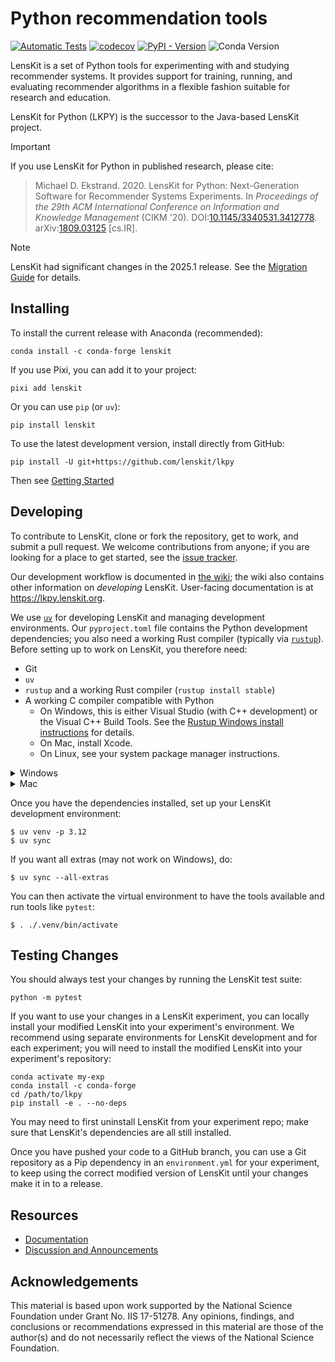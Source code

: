 # Python recommendation tools

[![Automatic Tests](https://github.com/lenskit/lkpy/actions/workflows/test.yml/badge.svg)](https://github.com/lenskit/lkpy/actions/workflows/test.yml)
[![codecov](https://codecov.io/gh/lenskit/lkpy/graph/badge.svg?token=DaGn7NFM2P)](https://codecov.io/gh/lenskit/lkpy)
[![PyPI - Version](https://img.shields.io/pypi/v/lenskit)](https://pypi.org/project/lenskit)
![Conda Version](https://img.shields.io/conda/vn/conda-forge/lenskit)

LensKit is a set of Python tools for experimenting with and studying recommender
systems.  It provides support for training, running, and evaluating recommender
algorithms in a flexible fashion suitable for research and education.

LensKit for Python (LKPY) is the successor to the Java-based LensKit project.

> [!IMPORTANT]
> If you use LensKit for Python in published research, please cite:
>
> > Michael D. Ekstrand. 2020.
> > LensKit for Python: Next-Generation Software for Recommender Systems Experiments.
> > In <cite>Proceedings of the 29th ACM International Conference on Information and Knowledge Management</cite> (CIKM '20).
> > DOI:[10.1145/3340531.3412778](https://dx.doi.org/10.1145/3340531.3412778).
> > arXiv:[1809.03125](https://arxiv.org/abs/1809.03125) [cs.IR].

> [!NOTE]
>
> LensKit had significant changes in the 2025.1 release.  See the [Migration
> Guide](https://lkpy.lenskit.org/stable/guide/migrating.html) for details.

[release]: https://lkpy.lenskit.org/en/stable/

## Installing

To install the current release with Anaconda (recommended):

    conda install -c conda-forge lenskit

If you use Pixi, you can add it to your project:

    pixi add lenskit

Or you can use `pip` (or `uv`):

    pip install lenskit

To use the latest development version, install directly from GitHub:

    pip install -U git+https://github.com/lenskit/lkpy

Then see [Getting Started](https://lkpy.lenskit.org/stable/guide/GettingStarted.html)

## Developing

[issues]: https://github.com/lenskit/lkpy/issues
[workflow]: https://github.com/lenskit/lkpy/wiki/DevWorkflow

To contribute to LensKit, clone or fork the repository, get to work, and submit
a pull request.  We welcome contributions from anyone; if you are looking for a
place to get started, see the [issue tracker][issues].

Our development workflow is documented in [the wiki][workflow]; the wiki also
contains other information on *developing* LensKit. User-facing documentation is
at <https://lkpy.lenskit.org>.

[conda-lock]: https://github.com/conda-incubator/conda-lock
[lkdev]: https://github.com/lenskit/lkdev

We use [`uv`](https://astral.sh/uv/) for developing LensKit and managing
development environments.  Our `pyproject.toml` file contains the Python
development dependencies; you also need a working Rust compiler (typically via
[`rustup`](https://rustup.rs/)).  Before setting up to work on LensKit, you
therefore need:

- Git
- `uv`
- `rustup` and a working Rust compiler (`rustup install stable`)
- A working C compiler compatible with Python
    - On Windows, this is either Visual Studio (with C++ development) or the
      Visual C++ Build Tools. See the [Rustup Windows install
      instructions][rsu-win] for details.
    - On Mac, install Xcode.
    - On Linux, see your system package manager instructions.

<details>
<summary>Windows</summary>

On Windows, you can install dependencies (except for the Visual C++ tools) with `winget`:

```console
> winget install Git.Git astral-sh.uv Rustlang.Rustup
> rustup install stable-msvc
```
</details>

<details>
<summary>Mac</summary>

On Mac, you can install the dependencies with Homebrew:

```console
$ brew install git uv rustup
```
</details>

[rsu-win]: https://ehuss.github.io/rustup/installation/windows.html

Once you have the dependencies installed, set up your LensKit development
environment:

```console
$ uv venv -p 3.12
$ uv sync
```

If you want all extras (may not work on Windows), do:

```console
$ uv sync --all-extras
```

You can then activate the virtual environment to have the tools available and
run tools like `pytest`:

```console
$ . ./.venv/bin/activate
```

## Testing Changes

You should always test your changes by running the LensKit test suite:

    python -m pytest

If you want to use your changes in a LensKit experiment, you can locally install
your modified LensKit into your experiment's environment.  We recommend using
separate environments for LensKit development and for each experiment; you will
need to install the modified LensKit into your experiment's repository:

    conda activate my-exp
    conda install -c conda-forge
    cd /path/to/lkpy
    pip install -e . --no-deps

You may need to first uninstall LensKit from your experiment repo; make sure that
LensKit's dependencies are all still installed.

Once you have pushed your code to a GitHub branch, you can use a Git repository as
a Pip dependency in an `environment.yml` for your experiment, to keep using the
correct modified version of LensKit until your changes make it in to a release.

## Resources

- [Documentation](https://lkpy.lenskit.org)
- [Discussion and Announcements](https://github.com/orgs/lenskit/discussions)

## Acknowledgements

This material is based upon work supported by the National Science Foundation
under Grant No. IIS 17-51278. Any opinions, findings, and conclusions or
recommendations expressed in this material are those of the author(s) and do not
necessarily reflect the views of the National Science Foundation.
